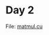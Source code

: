 # Day 2

File: [matmul.cu](https://github.com/mustafasegf/cuda-100-days-challange/blob/master/day-002/matmul.cu)
